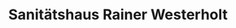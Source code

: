 ---
title: "Sanitätshaus Rainer Westerholt"
url: /luebbecke/sanitaetshaus-rainer-westerholt/
shop: Sanitätshaus
---